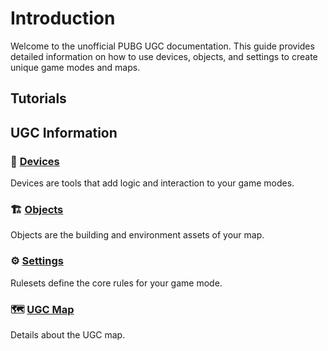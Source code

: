 # Introduction

Welcome to the unofficial PUBG UGC documentation. This guide provides detailed information on how to use devices, objects, and settings to create unique game modes and maps.

## Tutorials

## UGC Information

### 🔧 [Devices](Devices.md)

Devices are tools that add logic and interaction to your game modes.

### 🏗️ [Objects](Objects.md)

Objects are the building and environment assets of your map.

### ⚙️ [Settings](Settings.md)

Rulesets define the core rules for your game mode.

### 🗺️ [UGC Map](UGCMap.md)

Details about the UGC map.
